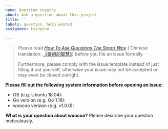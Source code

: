 ```yaml
---
name: Question inquiry
about: Ask a question about this project
title: ''
labels: question, help wanted
assignees: tsingsun

---
```


> Please read [<u>*How To Ask Questions The Smart Way*</u>](http://www.catb.org/~esr/faqs/smart-questions.html) ( Chinese translation: [《提问的智慧》](https://github.com/ryanhanwu/How-To-Ask-Questions-The-Smart-Way/blob/main/README-zh_CN.md)) before you file an issue formally.
>
> Furthermore, please comply with the issue template instead of just filling it out yourself, otherwise your issue may not be accepted or may even be closed outright.

**Please fill out the following system information before opening an issue:**
- OS (e.g. Ubuntu 18.04):
- Go version (e.g. Go 1.18):
- woocoo version (e.g. v1.0.0):

**What is your question about woocoo?**
Please describe your question meticulously.
